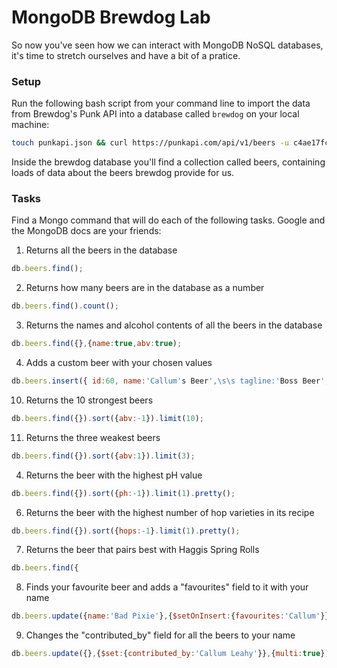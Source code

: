 # MongoDB Brewdog Lab

So now you've seen how we can interact with MongoDB NoSQL databases, it's time to stretch ourselves and have a bit of a pratice. 

### Setup
Run the following bash script from your command line to import the data from Brewdog's Punk API into a database called `brewdog` on your local machine:

```bash
touch punkapi.json && curl https://punkapi.com/api/v1/beers -u c4ae17fcb0f44fccb93f5c8494732b72 >> punkapi.json && mongoimport --db brewdog --collection beers --jsonArray --file ./punkapi.json && rm ./punkapi.json
```
Inside the brewdog database you'll find a collection called beers, containing loads of data about the beers brewdog provide for us.

### Tasks

Find a Mongo command that will do each of the following tasks. Google and the MongoDB docs are your friends: 

1. Returns all the beers in the database 
````javascript
db.beers.find();
````
2. Returns how many beers are in the database as a number
````javascript
db.beers.find().count();
````
3. Returns the names and alcohol contents of all the beers in the database 
````javascript
db.beers.find({},{name:true,abv:true);
````
4. Adds a custom beer with your chosen values
````javascript
db.beers.insert({ id:60, name:'Callum's Beer',\s\s tagline:'Boss Beer',first_brewed:'December \s\s 1992',description:'tasty'});
````
10. Returns the 10 strongest beers
````javascript
db.beers.find({}).sort({abv:-1}).limit(10);
````
11. Returns the three weakest beers
````javascript
db.beers.find({}).sort({abv:1}).limit(3);
````
4. Returns the beer with the highest pH value
````javascript
db.beers.find({}).sort({ph:-1}).limit(1).pretty();
````
6. Returns the beer with the highest number of hop varieties in its recipe
````javascript
db.beers.find({}).sort({hops:-1}.limit(1).pretty();
````
7. Returns the beer that pairs best with Haggis Spring Rolls
````javascript
db.beers.find({
````
8. Finds your favourite beer and adds a "favourites" field to it with your name
````javascript
db.beers.update({name:'Bad Pixie'},{$setOnInsert:{favourites:'Callum'}});
````
9. Changes the "contributed_by" field for all the beers to your name
````javascript
db.beers.update({},{$set:{contributed_by:'Callum Leahy'}},{multi:true});
````
